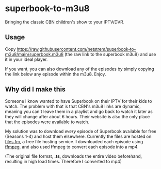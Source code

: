 # superbook-to-m3u8
Bringing the classic CBN children's show to your IPTV/DVR.

## Usage
Copy https://raw.githubusercontent.com/netstrem/superbook-to-m3u8/main/superbook.m3u8 (the raw link to the superbook m3u8) and use it in your ideal player.

If you want, you can also download any of the episodes by simply copying the link below any episode within the m3u8. Enjoy.

## Why did I make this
Someone I know wanted to have Superbook on their IPTV for their kids to watch. The problem with that is that CBN's m3u8 links are dynamic, meaning you can't leave them in a playlist and go back to watch it later as they will change after about 6 hours. Their website is also the only place that the episodes were available to watch.

My solution was to download *every* episode of Superbook available for free (Seasons 1-4) and host them elsewhere. Currently the files are hosted on [files.fm](https://files.fm), a free file hosting service. I downloaded each episode using [ffmpeg](https://ffmpeg.org), and also used ffmpeg to convert each episode into a mp4.

(The original file format, **.ts**, downloads the entire video beforehand, resulting in high load times. Therefore I converted to mp4)
